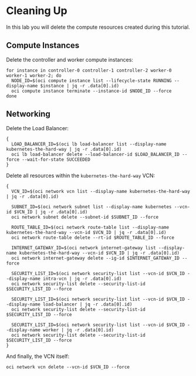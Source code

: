 # Cleaning Up

In this lab you will delete the compute resources created during this tutorial.

## Compute Instances

Delete the controller and worker compute instances:

```
for instance in controller-0 controller-1 controller-2 worker-0 worker-1 worker-2; do
  NODE_ID=$(oci compute instance list --lifecycle-state RUNNING --display-name $instance | jq -r .data[0].id)
  oci compute instance terminate --instance-id $NODE_ID --force
done
```

## Networking

Delete the Load Balancer:

```
{
  LOAD_BALANCER_ID=$(oci lb load-balancer list --display-name kubernetes-the-hard-way | jq -r .data[0].id)
  oci lb load-balancer delete --load-balancer-id $LOAD_BALANCER_ID --force --wait-for-state SUCCEEDED
}
```

Delete all resources within the `kubernetes-the-hard-way` VCN:

```
{
  VCN_ID=$(oci network vcn list --display-name kubernetes-the-hard-way | jq -r .data[0].id)

  SUBNET_ID=$(oci network subnet list --display-name kubernetes --vcn-id $VCN_ID | jq -r .data[0].id)
  oci network subnet delete --subnet-id $SUBNET_ID --force

  ROUTE_TABLE_ID=$(oci network route-table list --display-name kubernetes-the-hard-way --vcn-id $VCN_ID | jq -r .data[0].id)
  oci network route-table delete --rt-id $ROUTE_TABLE_ID --force

  INTERNET_GATEWAY_ID=$(oci network internet-gateway list --display-name kubernetes-the-hard-way --vcn-id $VCN_ID | jq -r .data[0].id)
  oci network internet-gateway delete --ig-id $INTERNET_GATEWAY_ID --force

  SECURITY_LIST_ID=$(oci network security-list list --vcn-id $VCN_ID --display-name intra-vcn | jq -r .data[0].id)
  oci network security-list delete --security-list-id $SECURITY_LIST_ID --force
  
  SECURITY_LIST_ID=$(oci network security-list list --vcn-id $VCN_ID --display-name load-balancer | jq -r .data[0].id)
  oci network security-list delete --security-list-id $SECURITY_LIST_ID --force
  
  SECURITY_LIST_ID=$(oci network security-list list --vcn-id $VCN_ID --display-name worker | jq -r .data[0].id)
  oci network security-list delete --security-list-id $SECURITY_LIST_ID --force
}
```

And finally, the VCN itself:

```
oci network vcn delete --vcn-id $VCN_ID --force
```